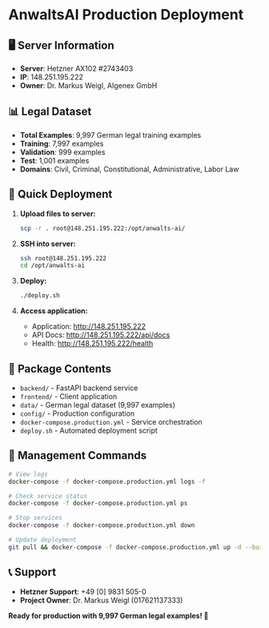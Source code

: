 # AnwaltsAI Production Deployment

## 🖥️ Server Information
- **Server**: Hetzner AX102 #2743403
- **IP**: 148.251.195.222
- **Owner**: Dr. Markus Weigl, AIgenex GmbH

## 📊 Legal Dataset
- **Total Examples**: 9,997 German legal training examples
- **Training**: 7,997 examples
- **Validation**: 999 examples  
- **Test**: 1,001 examples
- **Domains**: Civil, Criminal, Constitutional, Administrative, Labor Law

## 🚀 Quick Deployment

1. **Upload files to server:**
   ```bash
   scp -r . root@148.251.195.222:/opt/anwalts-ai/
   ```

2. **SSH into server:**
   ```bash
   ssh root@148.251.195.222
   cd /opt/anwalts-ai
   ```

3. **Deploy:**
   ```bash
   ./deploy.sh
   ```

4. **Access application:**
   - Application: http://148.251.195.222
   - API Docs: http://148.251.195.222/api/docs
   - Health: http://148.251.195.222/health

## 📁 Package Contents
- `backend/` - FastAPI backend service
- `frontend/` - Client application
- `data/` - German legal dataset (9,997 examples)
- `config/` - Production configuration
- `docker-compose.production.yml` - Service orchestration
- `deploy.sh` - Automated deployment script

## 🔧 Management Commands
```bash
# View logs
docker-compose -f docker-compose.production.yml logs -f

# Check service status  
docker-compose -f docker-compose.production.yml ps

# Stop services
docker-compose -f docker-compose.production.yml down

# Update deployment
git pull && docker-compose -f docker-compose.production.yml up -d --build
```

## 📞 Support
- **Hetzner Support**: +49 [0] 9831 505-0
- **Project Owner**: Dr. Markus Weigl (017621137333)

**Ready for production with 9,997 German legal examples! 🚀**
